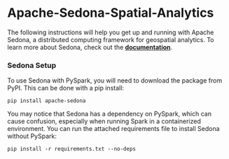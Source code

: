 # Apache-Sedona-Spatial-Analytics
The following instructions will help you get up and running with Apache Sedona, a distributed computing framework for geospatial analytics. To learn more about Sedona, check out the **[documentation](https://docs.cloudera.com/machine-learning/cloud/index.html)**.

### Sedona Setup
To use Sedona with PySpark, you will need to download the package from PyPI. This can be done with a pip install:
```
pip install apache-sedona
``` 

You may notice that Sedona has a dependency on PySpark, which can cause confusion, especially when running Spark in a containerized environment. You can run the attached requirements file to install Sedona without PySpark:
```
pip install -r requirements.txt --no-deps
```